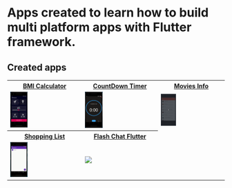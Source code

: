 # Apps created to learn how to build multi platform apps with Flutter framework.

## Created apps

<table>
  <tr>
    <th><a href = "/bmi_calculator">BMI Calculator</a></th>
    <th><a href = "/countdown_timer">CountDown Timer</a></th>
    <th><a href = "/movies">Movies Info</a></th>
    
  </tr>
  <tr>
    <td><img src="/demos/demo_1.gif" width=25%></td>
    <td><img src="/demos/demo_2.gif" width=25%></td>
    <td><img src="/demos/demo_3.gif" width=25%></td>
  </tr>
  
  <tr>
    <th><a href = "/shopping_list">Shopping List</a></th>
    <th><a href = "/flash-chat-flutter">Flash Chat Flutter</a></th>
  </tr>
  <tr>
    <td><img src="/demos/demo_4.gif" width=25%></td>
    <td><img src="https://github.com/londonappbrewery/Images/blob/master/flash_chat_flutter_demo.gif" width=25%></td>
  </tr>
 </table>
